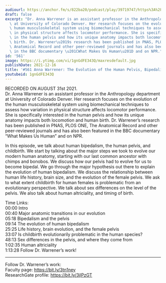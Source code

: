 ```yaml
---
audiourl: https://anchor.fm/s/822ba20/podcast/play/39719747/https%3A%2F%2Fd3ctxlq1ktw2nl.cloudfront.net%2Fstaging%2F2021-8-2%2F7e77f567-615a-bb4b-efbb-e69bc61f21e9.m4a
draft: false
excerpt: "Dr. Anna Warrener is an assistant professor in the Anthropology department\
  \ at University of Colorado Denver. Her research focuses on the evolution of the\
  \ human musculoskeletal system using biomechanical techniques to assess how variation\
  \ in physical structure affects locomotor performance. She is specifically interested\
  \ in the human pelvis and how its unique anatomy impacts both locomotion and human\
  \ birth. Dr. Warrener\u2019s research has been published in PNAS, PLOS ONE, The\
  \ Anatomical Record and other peer-reviewed journals and has also been featured\
  \ in the BBC documentary \u201CWhat Makes Us Human\u201D and on NPR."
id: '561'
image: https://i.ytimg.com/vi/1gnGdFE343Q/maxresdefault.jpg
publishDate: 2021-12-16
title: '#561 Anna Warrener: The Evolution of the Human Pelvis, Bipedalism, and Childbirth'
youtubeid: 1gnGdFE343Q
---
```

<div class="timelinks">

RECORDED ON AUGUST 31st 2021.  
Dr. Anna Warrener is an assistant professor in the Anthropology department at University of Colorado Denver. Her research focuses on the evolution of the human musculoskeletal system using biomechanical techniques to assess how variation in physical structure affects locomotor performance. She is specifically interested in the human pelvis and how its unique anatomy impacts both locomotion and human birth. Dr. Warrener’s research has been published in PNAS, PLOS ONE, The Anatomical Record and other peer-reviewed journals and has also been featured in the BBC documentary “What Makes Us Human” and on NPR.

In this episode, we talk about human bipedalism, the human pelvis, and childbirth. We start by talking about the major steps we took to evolve our modern human anatomy, starting with our last common ancestor with chimps and bonobos. We discuss how our pelvis had to evolve for us to become bipedal. We go through the major hypothesis out there to explain the evolution of human bipedalism. We discuss the relationship between human life history, brain size, and the evolution of the female pelvis. We ask to what extent childbirth for human females is problematic from an evolutionary perspective. We talk about sex differences on the level of the pelvis. We also talk about human altriciality, and timing of birth.

Time Links:  
<time>00:00</time> Intro  
<time>00:40</time> Major anatomic transitions in our evolution  
<time>05:18</time> Bipedalism and the pelvis  
<time>09:14</time> The evolution of human bipedalism  
<time>25:25</time> Life history, brain evolution, and the female pelvis  
<time>33:07</time> Is childbirth evolutionarily problematic in the human species?  
<time>48:13</time> Sex differences in the pelvis, and where they come from  
<time>1:02:35</time> Human altriciality  
<time>1:13:28</time> Follow Dr. Warrener’s work!

---

Follow Dr. Warrener’s work:  
Faculty page: https://bit.ly/3tn1ney  
ResearchGate profile: https://bit.ly/3jlPzGT
</div>

